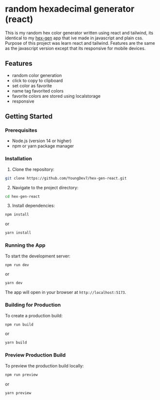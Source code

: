 # random hexadecimal generator (react)
This is my random hex color generator written using react and tailwind, its identical to my [hex-gen](https://github.com/YoungDev7/hex-gen) app that ive made in javascript and plain css. Purpose of this project was learn react and tailwind. Features are the same as the javascript version except that its responsive for mobile devices.

## Features
- random color generation
- click to copy to clipboard 
- set color as favorite
- name tag favorited colors
- favorite colors are stored using localstorage
- responsive

## Getting Started

### Prerequisites
- Node.js (version 14 or higher)
- npm or yarn package manager

### Installation
1. Clone the repository:
```bash
git clone https://github.com/YoungDev7/hex-gen-react.git
```

2. Navigate to the project directory:
```bash
cd hex-gen-react
```

3. Install dependencies:
```bash
npm install
```
or
```bash
yarn install
```

### Running the App
To start the development server:
```bash
npm run dev
```
or
```bash
yarn dev
```

The app will open in your browser at `http://localhost:5173`.

### Building for Production
To create a production build:
```bash
npm run build
```
or
```bash
yarn build
```

### Preview Production Build
To preview the production build locally:
```bash
npm run preview
```
or
```bash
yarn preview
```
